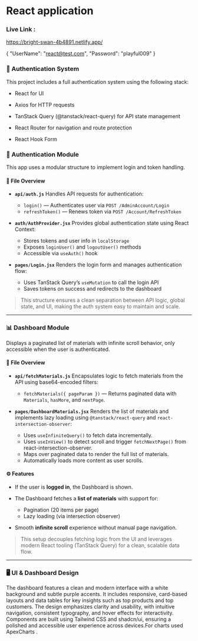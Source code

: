 
# React application
### Live Link :
 https://bright-swan-4b4891.netlify.app/

{
  "UserName": "react@test.com",
  "Password": "playful009"
}

### 🔐 Authentication System 

This project includes a full authentication system using the following stack:

* React for UI

* Axios for HTTP requests

* TanStack Query (@tanstack/react-query) for API state management

* React Router for navigation and route protection
* React Hook Form


### 🔐 Authentication Module

This app uses a modular structure to implement login and token handling.

#### 📁 File Overview

* **`api/auth.js`**
  Handles API requests for authentication:

  * `login()` — Authenticates user via `POST /AdminAccount/Login`
  * `refreshToken()` — Renews token via `POST /Account/RefreshToken`

* **`auth/AuthProvider.jsx`**
  Provides global authentication state using React Context:

  * Stores tokens and user info in `localStorage`
  * Exposes `loginUser()` and `logoutUser()` methods
  * Accessible via `useAuth()` hook

* **`pages/Login.jsx`**
  Renders the login form and manages authentication flow:

  * Uses TanStack Query’s `useMutation` to call the login API
  * Saves tokens on success and redirects to the dashboard

> This structure ensures a clean separation between API logic, global state, and UI, making the auth system easy to maintain and scale.

---

### 📊 Dashboard Module

Displays a paginated list of materials with infinite scroll behavior, only accessible when the user is authenticated.

#### 📁 File Overview

* **`api/fetchMaterials.js`**
  Encapsulates logic to fetch materials from the API using base64-encoded filters:

  * `fetchMaterials({ pageParam })` — Returns paginated data with `Materials`, `hasMore`, and `nextPage`.

* **`pages/DashboardMaterials.jsx`**
  Renders the list of materials and implements lazy loading using `@tanstack/react-query` and `react-intersection-observer`:

  * Uses `useInfiniteQuery()` to fetch data incrementally.
  * Uses `useInView()` to detect scroll and trigger `fetchNextPage()` from react-intersection-observer.
  * Maps over paginated data to render the full list of materials.
  * Automatically loads more content as user scrolls.

#### ⚙️ Features

* If the user is **logged in**, the Dashboard is shown.
* The Dashboard fetches a **list of materials** with support for:

  * Pagination (20 items per page)
  * Lazy loading (via intersection observer)
* Smooth **infinite scroll** experience without manual page navigation.

> This setup decouples fetching logic from the UI and leverages modern React tooling (TanStack Query) for a clean, scalable data flow.

---

### 🖥️ UI & Dashboard Design

The dashboard features a clean and modern interface with a white background and subtle purple accents. It includes responsive, card-based layouts and data tables for key insights such as top products and top customers. The design emphasizes clarity and usability, with intuitive navigation, consistent typography, and hover effects for interactivity. Components are built using Tailwind CSS and shadcn/ui, ensuring a polished and accessible user experience across devices.For charts used ApexCharts . 



